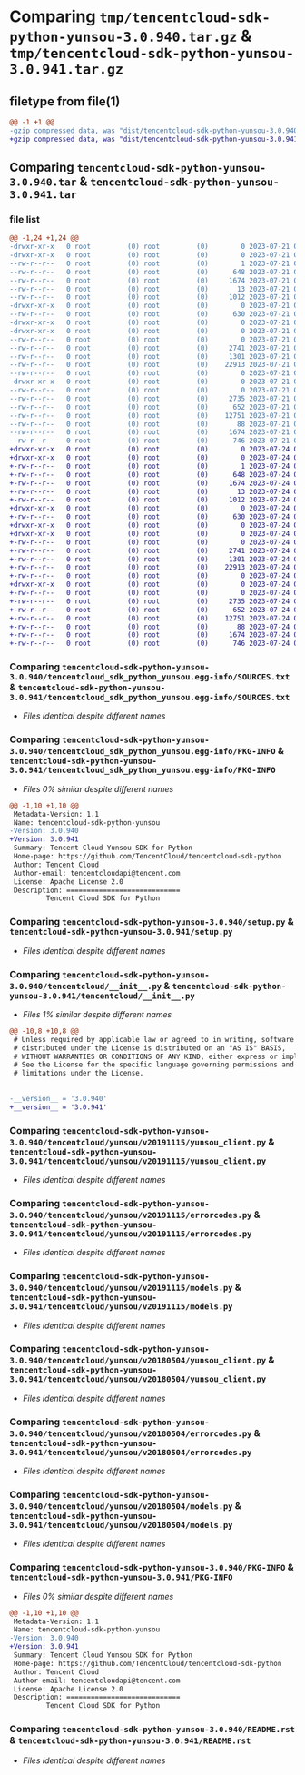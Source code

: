 # Comparing `tmp/tencentcloud-sdk-python-yunsou-3.0.940.tar.gz` & `tmp/tencentcloud-sdk-python-yunsou-3.0.941.tar.gz`

## filetype from file(1)

```diff
@@ -1 +1 @@
-gzip compressed data, was "dist/tencentcloud-sdk-python-yunsou-3.0.940.tar", last modified: Fri Jul 21 00:56:30 2023, max compression
+gzip compressed data, was "dist/tencentcloud-sdk-python-yunsou-3.0.941.tar", last modified: Mon Jul 24 00:48:52 2023, max compression
```

## Comparing `tencentcloud-sdk-python-yunsou-3.0.940.tar` & `tencentcloud-sdk-python-yunsou-3.0.941.tar`

### file list

```diff
@@ -1,24 +1,24 @@
-drwxr-xr-x   0 root         (0) root         (0)        0 2023-07-21 00:56:30.000000 tencentcloud-sdk-python-yunsou-3.0.940/
-drwxr-xr-x   0 root         (0) root         (0)        0 2023-07-21 00:56:30.000000 tencentcloud-sdk-python-yunsou-3.0.940/tencentcloud_sdk_python_yunsou.egg-info/
--rw-r--r--   0 root         (0) root         (0)        1 2023-07-21 00:56:30.000000 tencentcloud-sdk-python-yunsou-3.0.940/tencentcloud_sdk_python_yunsou.egg-info/dependency_links.txt
--rw-r--r--   0 root         (0) root         (0)      648 2023-07-21 00:56:30.000000 tencentcloud-sdk-python-yunsou-3.0.940/tencentcloud_sdk_python_yunsou.egg-info/SOURCES.txt
--rw-r--r--   0 root         (0) root         (0)     1674 2023-07-21 00:56:30.000000 tencentcloud-sdk-python-yunsou-3.0.940/tencentcloud_sdk_python_yunsou.egg-info/PKG-INFO
--rw-r--r--   0 root         (0) root         (0)       13 2023-07-21 00:56:30.000000 tencentcloud-sdk-python-yunsou-3.0.940/tencentcloud_sdk_python_yunsou.egg-info/top_level.txt
--rw-r--r--   0 root         (0) root         (0)     1012 2023-07-21 00:56:30.000000 tencentcloud-sdk-python-yunsou-3.0.940/setup.py
-drwxr-xr-x   0 root         (0) root         (0)        0 2023-07-21 00:56:30.000000 tencentcloud-sdk-python-yunsou-3.0.940/tencentcloud/
--rw-r--r--   0 root         (0) root         (0)      630 2023-07-21 00:56:30.000000 tencentcloud-sdk-python-yunsou-3.0.940/tencentcloud/__init__.py
-drwxr-xr-x   0 root         (0) root         (0)        0 2023-07-21 00:56:30.000000 tencentcloud-sdk-python-yunsou-3.0.940/tencentcloud/yunsou/
-drwxr-xr-x   0 root         (0) root         (0)        0 2023-07-21 00:56:30.000000 tencentcloud-sdk-python-yunsou-3.0.940/tencentcloud/yunsou/v20191115/
--rw-r--r--   0 root         (0) root         (0)        0 2023-07-21 00:56:30.000000 tencentcloud-sdk-python-yunsou-3.0.940/tencentcloud/yunsou/v20191115/__init__.py
--rw-r--r--   0 root         (0) root         (0)     2741 2023-07-21 00:56:30.000000 tencentcloud-sdk-python-yunsou-3.0.940/tencentcloud/yunsou/v20191115/yunsou_client.py
--rw-r--r--   0 root         (0) root         (0)     1301 2023-07-21 00:56:30.000000 tencentcloud-sdk-python-yunsou-3.0.940/tencentcloud/yunsou/v20191115/errorcodes.py
--rw-r--r--   0 root         (0) root         (0)    22913 2023-07-21 00:56:30.000000 tencentcloud-sdk-python-yunsou-3.0.940/tencentcloud/yunsou/v20191115/models.py
--rw-r--r--   0 root         (0) root         (0)        0 2023-07-21 00:56:30.000000 tencentcloud-sdk-python-yunsou-3.0.940/tencentcloud/yunsou/__init__.py
-drwxr-xr-x   0 root         (0) root         (0)        0 2023-07-21 00:56:30.000000 tencentcloud-sdk-python-yunsou-3.0.940/tencentcloud/yunsou/v20180504/
--rw-r--r--   0 root         (0) root         (0)        0 2023-07-21 00:56:30.000000 tencentcloud-sdk-python-yunsou-3.0.940/tencentcloud/yunsou/v20180504/__init__.py
--rw-r--r--   0 root         (0) root         (0)     2735 2023-07-21 00:56:30.000000 tencentcloud-sdk-python-yunsou-3.0.940/tencentcloud/yunsou/v20180504/yunsou_client.py
--rw-r--r--   0 root         (0) root         (0)      652 2023-07-21 00:56:30.000000 tencentcloud-sdk-python-yunsou-3.0.940/tencentcloud/yunsou/v20180504/errorcodes.py
--rw-r--r--   0 root         (0) root         (0)    12751 2023-07-21 00:56:30.000000 tencentcloud-sdk-python-yunsou-3.0.940/tencentcloud/yunsou/v20180504/models.py
--rw-r--r--   0 root         (0) root         (0)       88 2023-07-21 00:56:30.000000 tencentcloud-sdk-python-yunsou-3.0.940/setup.cfg
--rw-r--r--   0 root         (0) root         (0)     1674 2023-07-21 00:56:30.000000 tencentcloud-sdk-python-yunsou-3.0.940/PKG-INFO
--rw-r--r--   0 root         (0) root         (0)      746 2023-07-21 00:56:30.000000 tencentcloud-sdk-python-yunsou-3.0.940/README.rst
+drwxr-xr-x   0 root         (0) root         (0)        0 2023-07-24 00:48:52.000000 tencentcloud-sdk-python-yunsou-3.0.941/
+drwxr-xr-x   0 root         (0) root         (0)        0 2023-07-24 00:48:52.000000 tencentcloud-sdk-python-yunsou-3.0.941/tencentcloud_sdk_python_yunsou.egg-info/
+-rw-r--r--   0 root         (0) root         (0)        1 2023-07-24 00:48:52.000000 tencentcloud-sdk-python-yunsou-3.0.941/tencentcloud_sdk_python_yunsou.egg-info/dependency_links.txt
+-rw-r--r--   0 root         (0) root         (0)      648 2023-07-24 00:48:52.000000 tencentcloud-sdk-python-yunsou-3.0.941/tencentcloud_sdk_python_yunsou.egg-info/SOURCES.txt
+-rw-r--r--   0 root         (0) root         (0)     1674 2023-07-24 00:48:52.000000 tencentcloud-sdk-python-yunsou-3.0.941/tencentcloud_sdk_python_yunsou.egg-info/PKG-INFO
+-rw-r--r--   0 root         (0) root         (0)       13 2023-07-24 00:48:52.000000 tencentcloud-sdk-python-yunsou-3.0.941/tencentcloud_sdk_python_yunsou.egg-info/top_level.txt
+-rw-r--r--   0 root         (0) root         (0)     1012 2023-07-24 00:48:52.000000 tencentcloud-sdk-python-yunsou-3.0.941/setup.py
+drwxr-xr-x   0 root         (0) root         (0)        0 2023-07-24 00:48:52.000000 tencentcloud-sdk-python-yunsou-3.0.941/tencentcloud/
+-rw-r--r--   0 root         (0) root         (0)      630 2023-07-24 00:48:52.000000 tencentcloud-sdk-python-yunsou-3.0.941/tencentcloud/__init__.py
+drwxr-xr-x   0 root         (0) root         (0)        0 2023-07-24 00:48:52.000000 tencentcloud-sdk-python-yunsou-3.0.941/tencentcloud/yunsou/
+drwxr-xr-x   0 root         (0) root         (0)        0 2023-07-24 00:48:52.000000 tencentcloud-sdk-python-yunsou-3.0.941/tencentcloud/yunsou/v20191115/
+-rw-r--r--   0 root         (0) root         (0)        0 2023-07-24 00:48:52.000000 tencentcloud-sdk-python-yunsou-3.0.941/tencentcloud/yunsou/v20191115/__init__.py
+-rw-r--r--   0 root         (0) root         (0)     2741 2023-07-24 00:48:52.000000 tencentcloud-sdk-python-yunsou-3.0.941/tencentcloud/yunsou/v20191115/yunsou_client.py
+-rw-r--r--   0 root         (0) root         (0)     1301 2023-07-24 00:48:52.000000 tencentcloud-sdk-python-yunsou-3.0.941/tencentcloud/yunsou/v20191115/errorcodes.py
+-rw-r--r--   0 root         (0) root         (0)    22913 2023-07-24 00:48:52.000000 tencentcloud-sdk-python-yunsou-3.0.941/tencentcloud/yunsou/v20191115/models.py
+-rw-r--r--   0 root         (0) root         (0)        0 2023-07-24 00:48:52.000000 tencentcloud-sdk-python-yunsou-3.0.941/tencentcloud/yunsou/__init__.py
+drwxr-xr-x   0 root         (0) root         (0)        0 2023-07-24 00:48:52.000000 tencentcloud-sdk-python-yunsou-3.0.941/tencentcloud/yunsou/v20180504/
+-rw-r--r--   0 root         (0) root         (0)        0 2023-07-24 00:48:52.000000 tencentcloud-sdk-python-yunsou-3.0.941/tencentcloud/yunsou/v20180504/__init__.py
+-rw-r--r--   0 root         (0) root         (0)     2735 2023-07-24 00:48:52.000000 tencentcloud-sdk-python-yunsou-3.0.941/tencentcloud/yunsou/v20180504/yunsou_client.py
+-rw-r--r--   0 root         (0) root         (0)      652 2023-07-24 00:48:52.000000 tencentcloud-sdk-python-yunsou-3.0.941/tencentcloud/yunsou/v20180504/errorcodes.py
+-rw-r--r--   0 root         (0) root         (0)    12751 2023-07-24 00:48:52.000000 tencentcloud-sdk-python-yunsou-3.0.941/tencentcloud/yunsou/v20180504/models.py
+-rw-r--r--   0 root         (0) root         (0)       88 2023-07-24 00:48:52.000000 tencentcloud-sdk-python-yunsou-3.0.941/setup.cfg
+-rw-r--r--   0 root         (0) root         (0)     1674 2023-07-24 00:48:52.000000 tencentcloud-sdk-python-yunsou-3.0.941/PKG-INFO
+-rw-r--r--   0 root         (0) root         (0)      746 2023-07-24 00:48:52.000000 tencentcloud-sdk-python-yunsou-3.0.941/README.rst
```

### Comparing `tencentcloud-sdk-python-yunsou-3.0.940/tencentcloud_sdk_python_yunsou.egg-info/SOURCES.txt` & `tencentcloud-sdk-python-yunsou-3.0.941/tencentcloud_sdk_python_yunsou.egg-info/SOURCES.txt`

 * *Files identical despite different names*

### Comparing `tencentcloud-sdk-python-yunsou-3.0.940/tencentcloud_sdk_python_yunsou.egg-info/PKG-INFO` & `tencentcloud-sdk-python-yunsou-3.0.941/tencentcloud_sdk_python_yunsou.egg-info/PKG-INFO`

 * *Files 0% similar despite different names*

```diff
@@ -1,10 +1,10 @@
 Metadata-Version: 1.1
 Name: tencentcloud-sdk-python-yunsou
-Version: 3.0.940
+Version: 3.0.941
 Summary: Tencent Cloud Yunsou SDK for Python
 Home-page: https://github.com/TencentCloud/tencentcloud-sdk-python
 Author: Tencent Cloud
 Author-email: tencentcloudapi@tencent.com
 License: Apache License 2.0
 Description: ============================
         Tencent Cloud SDK for Python
```

### Comparing `tencentcloud-sdk-python-yunsou-3.0.940/setup.py` & `tencentcloud-sdk-python-yunsou-3.0.941/setup.py`

 * *Files identical despite different names*

### Comparing `tencentcloud-sdk-python-yunsou-3.0.940/tencentcloud/__init__.py` & `tencentcloud-sdk-python-yunsou-3.0.941/tencentcloud/__init__.py`

 * *Files 1% similar despite different names*

```diff
@@ -10,8 +10,8 @@
 # Unless required by applicable law or agreed to in writing, software
 # distributed under the License is distributed on an "AS IS" BASIS,
 # WITHOUT WARRANTIES OR CONDITIONS OF ANY KIND, either express or implied.
 # See the License for the specific language governing permissions and
 # limitations under the License.
 
 
-__version__ = '3.0.940'
+__version__ = '3.0.941'
```

### Comparing `tencentcloud-sdk-python-yunsou-3.0.940/tencentcloud/yunsou/v20191115/yunsou_client.py` & `tencentcloud-sdk-python-yunsou-3.0.941/tencentcloud/yunsou/v20191115/yunsou_client.py`

 * *Files identical despite different names*

### Comparing `tencentcloud-sdk-python-yunsou-3.0.940/tencentcloud/yunsou/v20191115/errorcodes.py` & `tencentcloud-sdk-python-yunsou-3.0.941/tencentcloud/yunsou/v20191115/errorcodes.py`

 * *Files identical despite different names*

### Comparing `tencentcloud-sdk-python-yunsou-3.0.940/tencentcloud/yunsou/v20191115/models.py` & `tencentcloud-sdk-python-yunsou-3.0.941/tencentcloud/yunsou/v20191115/models.py`

 * *Files identical despite different names*

### Comparing `tencentcloud-sdk-python-yunsou-3.0.940/tencentcloud/yunsou/v20180504/yunsou_client.py` & `tencentcloud-sdk-python-yunsou-3.0.941/tencentcloud/yunsou/v20180504/yunsou_client.py`

 * *Files identical despite different names*

### Comparing `tencentcloud-sdk-python-yunsou-3.0.940/tencentcloud/yunsou/v20180504/errorcodes.py` & `tencentcloud-sdk-python-yunsou-3.0.941/tencentcloud/yunsou/v20180504/errorcodes.py`

 * *Files identical despite different names*

### Comparing `tencentcloud-sdk-python-yunsou-3.0.940/tencentcloud/yunsou/v20180504/models.py` & `tencentcloud-sdk-python-yunsou-3.0.941/tencentcloud/yunsou/v20180504/models.py`

 * *Files identical despite different names*

### Comparing `tencentcloud-sdk-python-yunsou-3.0.940/PKG-INFO` & `tencentcloud-sdk-python-yunsou-3.0.941/PKG-INFO`

 * *Files 0% similar despite different names*

```diff
@@ -1,10 +1,10 @@
 Metadata-Version: 1.1
 Name: tencentcloud-sdk-python-yunsou
-Version: 3.0.940
+Version: 3.0.941
 Summary: Tencent Cloud Yunsou SDK for Python
 Home-page: https://github.com/TencentCloud/tencentcloud-sdk-python
 Author: Tencent Cloud
 Author-email: tencentcloudapi@tencent.com
 License: Apache License 2.0
 Description: ============================
         Tencent Cloud SDK for Python
```

### Comparing `tencentcloud-sdk-python-yunsou-3.0.940/README.rst` & `tencentcloud-sdk-python-yunsou-3.0.941/README.rst`

 * *Files identical despite different names*

